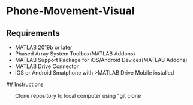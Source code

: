 # Phone-Movement-Visual
## Requirements
<ul>
<li> MATLAB 2019b or later</li>
<li> Phased Array System Toolbox(MATLAB Addons)</li>
<li> MATLAB Support Package for iOS/Android Devices(MATLAB Addons)</li>
<li> MATLAB Drive Connector</li>
<li> iOS or Android Smatphone with >MATLAB Drive Mobile installed</li>
  </ul>
## Instructions
<ul>Clone repository to local computer using "git clone 
